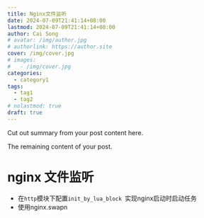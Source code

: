 ```yaml
---
title: Nginx文件监听
date: 2024-07-09T21:41:14+08:00
lastmod: 2024-07-09T21:41:14+08:00
author: Cai Song
# avatar: /img/author.jpg
# authorlink: https://author.site
cover: /img/cover.jpg
# images:
#   - /img/cover.jpg
categories:
  - category1
tags:
  - tag1
  - tag2
# nolastmod: true
draft: true
---
```


Cut out summary from your post content here.

<!--more-->

The remaining content of your post.
# nginx 文件监听
* 在`http`模块下配置`init_by_lua_block `实现nginx启动时启动任务
* 使用nginx.swapn
